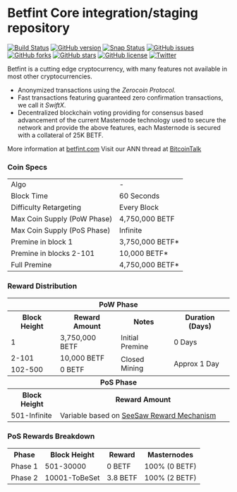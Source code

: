 Betfint Core integration/staging repository
=====================================

[![Build Status](https://travis-ci.org/betfint/betfint.svg?branch=1.6.01)](https://travis-ci.org/betfint/betfint) [![GitHub version](https://badge.fury.io/gh/betfint%2Fbetfint.svg)](https://badge.fury.io/gh/betfint%2Fbetfint) [![Snap Status](https://build.snapcraft.io/badge/betfint/betfint.svg)](https://build.snapcraft.io/user/betfint/betfint) [![GitHub issues](https://img.shields.io/github/issues/betfint/betfint.svg)](https://github.com/betfint/betfint/issues) [![GitHub forks](https://img.shields.io/github/forks/betfint/betfint.svg)](https://github.com/betfint/betfint/network) [![GitHub stars](https://img.shields.io/github/stars/betfint/betfint.svg)](https://github.com/betfint/betfint/stargazers) [![GitHub license](https://img.shields.io/github/license/betfint/betfint.svg)](https://github.com/betfint/betfint/blob/master/COPYING) [![Twitter](https://img.shields.io/twitter/url/http/github.com/betfint/betfint.svg?style=social)](https://twitter.com/intent/tweet?text=Wow:&url=http%3A%2F%2Fgithub.com%2Fbetfint%2Fbetfint)

Betfint is a cutting edge cryptocurrency, with many features not available in most other cryptocurrencies.
- Anonymized transactions using the _Zerocoin Protocol_.
- Fast transactions featuring guaranteed zero confirmation transactions, we call it _SwiftX_.
- Decentralized blockchain voting providing for consensus based advancement of the current Masternode
  technology used to secure the network and provide the above features, each Masternode is secured
  with a collateral of 25K BETF.

More information at [betfint.com](http://www.betfint.com/) Visit our ANN thread at [BitcoinTalk](https://bitcointalk.org/index.php?topic=1911583.0)

### Coin Specs
<table>
<tr><td>Algo</td><td>-</td></tr>
<tr><td>Block Time</td><td>60 Seconds</td></tr>
<tr><td>Difficulty Retargeting</td><td>Every Block</td></tr>
<tr><td>Max Coin Supply (PoW Phase)</td><td>4,750,000 BETF</td></tr>
<tr><td>Max Coin Supply (PoS Phase)</td><td>Infinite</td></tr>
<tr><td>Premine in block 1</td><td>3,750,000 BETF*</td></tr>
<tr><td>Premine in blocks 2-101</td><td>10,000 BETF*</td></tr>
<tr><td>Full Premine</td><td>4,750,000 BETF*</td></tr>
</table>

### Reward Distribution

<table>
<th colspan=4>PoW Phase</th>
<tr><th>Block Height</th><th>Reward Amount</th><th>Notes</th><th>Duration (Days)</th></tr>
<tr><td>1</td><td>3,750,000 BETF</td><td>Initial Premine</td><td>0 Days</td></tr>
<tr><td>2-101</td><td>10,000 BETF</td><td rowspan=2>Closed Mining</td><td rowspan=2> Approx 1 Day</td></tr>
<tr><td>102-500</td><td>0 BETF</td></tr>
<tr><th colspan=4>PoS Phase</th></tr>
<tr><th>Block Height</th><th colspan=3>Reward Amount</th></tr>
<tr><td>501-Infinite</td><td colspan=3>Variable based on <a href="https://pivx.org/knowledge-base/see-saw-rewards-mechanism/">SeeSaw Reward Mechanism</a></td></tr>
</table>

### PoS Rewards Breakdown

<table>
<th>Phase</th><th>Block Height</th><th>Reward</th><th>Masternodes</th>
<tr><td>Phase 1</td><td>501-30000</td><td>0 BETF</td><td>100% (0 BETF)</td></tr>
<tr><td>Phase 2</td><td>10001-ToBeSet</td><td>3.8 BETF</td><td>100% (2 BETF)</td></tr>
</table>
